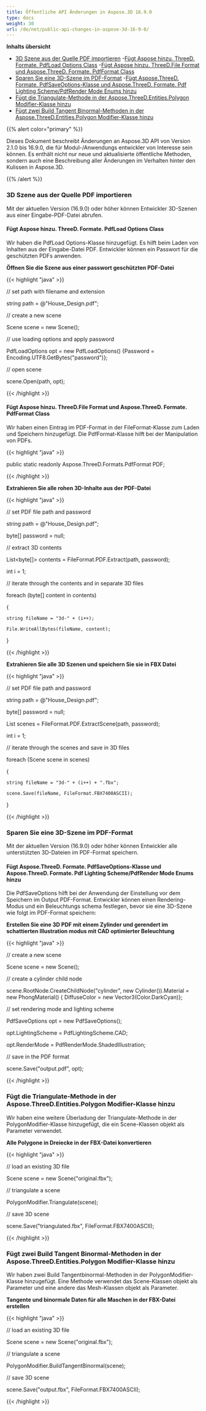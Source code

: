 ```yaml
---
title: Öffentliche API Änderungen in Aspose.3D 16.9.0
type: docs
weight: 30
url: /de/net/public-api-changes-in-aspose-3d-16-9-0/
---
```

**Inhalts übersicht**

- [3D Szene aus der Quelle PDF importieren](#PublicAPIChangesinAspose.3D16.9.0-Import3DScenefromtheSourcePDF) 
-[Fügt Aspose hinzu. ThreeD. Formate. PdfLoad Options Class](#PublicAPIChangesinAspose.3D16.9.0-AddsAspose.ThreeD.Formats.PdfLoadOptionsClass)
-[Fügt Aspose hinzu. ThreeD.File Format und Aspose.ThreeD. Formate. PdfFormat Class](#PublicAPIChangesinAspose.3D16.9.0-AddsAspose.ThreeD.FileFormatandAspose.ThreeD.Formats.PdfFormatClass)
- [Sparen Sie eine 3D-Szene im PDF-Format](#PublicAPIChangesinAspose.3D16.9.0-Savea3DSceneinthePDFFormat) 
-[Fügt Aspose.ThreeD. Formate. PdfSaveOptions-Klasse und Aspose.ThreeD. Formate. Pdf Lighting Scheme/PdfRender Mode Enums hinzu](#PublicAPIChangesinAspose.3D16.9.0-AddsAspose.ThreeD.Formats.PdfSaveOptionsclassandAspose.ThreeD.Formats.PdfLightingScheme/PdfRenderModeEnums)
- [Fügt die Triangulate-Methode in der Aspose.ThreeD.Entities.Polygon Modifier-Klasse hinzu](#PublicAPIChangesinAspose.3D16.9.0-AddsTriangulateMethodintheAspose.ThreeD.Entities.PolygonModifierClass)
- [Fügt zwei Build Tangent Binormal-Methoden in der Aspose.ThreeD.Entities.Polygon Modifier-Klasse hinzu](#PublicAPIChangesinAspose.3D16.9.0-AddstwoBuildTangentBinormalMethodsintheAspose.ThreeD.Entities.PolygonModifierClass)

{{% alert color="primary" %}} 

Dieses Dokument beschreibt Änderungen an Aspose.3D API von Version 2.1.0 bis 16.9.0, die für Modul-/Anwendungs entwickler von Interesse sein können. Es enthält nicht nur neue und aktualisierte öffentliche Methoden, sondern auch eine Beschreibung aller Änderungen im Verhalten hinter den Kulissen in Aspose.3D.

{{% /alert %}} 
###  **3D Szene aus der Quelle PDF importieren**
Mit der aktuellen Version (16.9.0) oder höher können Entwickler 3D-Szenen aus einer Eingabe-PDF-Datei abrufen.
####  **Fügt Aspose hinzu. ThreeD. Formate. PdfLoad Options Class**
Wir haben die PdfLoad Options-Klasse hinzugefügt. Es hilft beim Laden von Inhalten aus der Eingabe-Datei PDF. Entwickler können ein Passwort für die geschützten PDFs anwenden.

**Öffnen Sie die Szene aus einer passwort geschützten PDF-Datei**

{{< highlight "java" >}}

 // set path with filename and extension 

string path = @"House_Design.pdf";

// create a new scene

Scene scene = new Scene();

// use loading options and apply password

PdfLoadOptions opt = new PdfLoadOptions() {Password = Encoding.UTF8.GetBytes("password")};

// open scene

scene.Open(path, opt);

{{< /highlight >}}
####  **Fügt Aspose hinzu. ThreeD.File Format und Aspose.ThreeD. Formate. PdfFormat Class**
Wir haben einen Eintrag im PDF-Format in der FileFormat-Klasse zum Laden und Speichern hinzugefügt. Die PdfFormat-Klasse hilft bei der Manipulation von PDFs.

{{< highlight "java" >}}

 public static readonly Aspose.ThreeD.Formats.PdfFormat PDF;

{{< /highlight >}}

**Extrahieren Sie alle rohen 3D-Inhalte aus der PDF-Datei**

{{< highlight "java" >}}

 // set PDF file path and password

string path = @"House_Design.pdf";

byte[] password = null;

// extract 3D contents

List<byte[]> contents = FileFormat.PDF.Extract(path, password);

int i = 1;

// iterate through the contents and in separate 3D files

foreach (byte[] content in contents)

{

    string fileName = "3d-" + (i++);

    File.WriteAllBytes(fileName, content);

}

{{< /highlight >}}

**Extrahieren Sie alle 3D Szenen und speichern Sie sie in FBX Datei**

{{< highlight "java" >}}

 // set PDF file path and password

string path = @"House_Design.pdf";

byte[] password = null;

List<Scene> scenes = FileFormat.PDF.ExtractScene(path, password);

int i = 1;

// iterate through the scenes and save in 3D files

foreach (Scene scene in scenes)

{

    string fileName = "3d-" + (i++) + ".fbx";

    scene.Save(fileName, FileFormat.FBX7400ASCII);

}

{{< /highlight >}}
###  **Sparen Sie eine 3D-Szene im PDF-Format**
Mit der aktuellen Version (16.9.0) oder höher können Entwickler alle unterstützten 3D-Dateien im PDF-Format speichern.
####  **Fügt Aspose.ThreeD. Formate. PdfSaveOptions-Klasse und Aspose.ThreeD. Formate. Pdf Lighting Scheme/PdfRender Mode Enums hinzu**
Die PdfSaveOptions hilft bei der Anwendung der Einstellung vor dem Speichern im Output PDF-Format. Entwickler können einen Rendering-Modus und ein Beleuchtungs schema festlegen, bevor sie eine 3D-Szene wie folgt im PDF-Format speichern:

**Erstellen Sie eine 3D PDF mit einem Zylinder und gerendert im schattierten Illustration modus mit CAD optimierter Beleuchtung**

{{< highlight "java" >}}

 // create a new scene

Scene scene = new Scene();

// create a cylinder child node

scene.RootNode.CreateChildNode("cylinder", new Cylinder()).Material = new PhongMaterial() { DiffuseColor = new Vector3(Color.DarkCyan)};

// set rendering mode and lighting scheme

PdfSaveOptions opt = new PdfSaveOptions();

opt.LightingScheme = PdfLightingScheme.CAD;

opt.RenderMode = PdfRenderMode.ShadedIllustration;

// save in the PDF format

scene.Save("output.pdf", opt);

{{< /highlight >}}
###  **Fügt die Triangulate-Methode in der Aspose.ThreeD.Entities.Polygon Modifier-Klasse hinzu**
Wir haben eine weitere Überladung der Triangulate-Methode in der PolygonModifier-Klasse hinzugefügt, die ein Scene-Klassen objekt als Parameter verwendet.

**Alle Polygone in Dreiecke in der FBX-Datei konvertieren**

{{< highlight "java" >}}

 // load an existing 3D file

Scene scene = new Scene("original.fbx");

// triangulate a scene

PolygonModifier.Triangulate(scene);

// save 3D scene

scene.Save("triangulated.fbx", FileFormat.FBX7400ASCII);

{{< /highlight >}}
###  **Fügt zwei Build Tangent Binormal-Methoden in der Aspose.ThreeD.Entities.Polygon Modifier-Klasse hinzu**
Wir haben zwei Build Tangentbinormal-Methoden in der PolygonModifier-Klasse hinzugefügt. Eine Methode verwendet das Scene-Klassen objekt als Parameter und eine andere das Mesh-Klassen objekt als Parameter.

**Tangente und binormale Daten für alle Maschen in der FBX-Datei erstellen**

{{< highlight "java" >}}

 // load an existing 3D file

Scene scene = new Scene("original.fbx");

// triangulate a scene

PolygonModifier.BuildTangentBinormal(scene);

// save 3D scene

scene.Save("output.fbx", FileFormat.FBX7400ASCII);

{{< /highlight >}}
